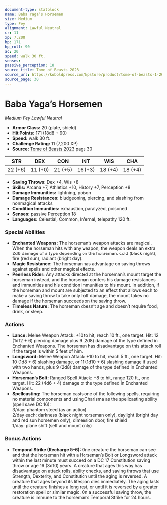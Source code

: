 ```yaml
---
document-type: statblock
name: Baba Yaga’s Horsemen
size: Medium
type: Fey
alignment: Lawful Neutral
cr: 11
xp: 7,200
hp: 171
hp_roll: 90
ac: 20
speed: walk 30 ft.
senses: 
passive_perception: 18
source_title: Tome of Beasts 2023
source_url: https://koboldpress.com/kpstore/product/tome-of-beasts-1-2023-edition/
source_page: 30
---
```


# Baba Yaga’s Horsemen

*Medium* *Fey* *Lawful Neutral*

- **Armor Class:** 20 (plate, shield)
- **Hit Points:** 171 (18d8 + 90)
- **Speed:** walk 30 ft.
- **Challenge Rating:** 11 (7,200 XP)
- **Source:** [Tome of Beasts 2023](https://koboldpress.com/kpstore/product/tome-of-beasts-1-2023-edition/) page 30

| STR | DEX | CON | INT | WIS | CHA |
| --- | --- | --- | --- | --- | --- |
| 22 (+6) | 11 (+0) | 21 (+5) | 16 (+3) | 18 (+4) | 18 (+4) |

- **Saving Throws**: Dex +4, Wis +8
- **Skills:** Arcana +7, Athletics +10, History +7, Perception +8
- **Damage Immunities:** lightning, poison
- **Damage Resistances:** bludgeoning, piercing, and slashing from nonmagical attacks
- **Condition Immunities:** exhaustion, paralyzed, poisoned
- **Senses:** passive Perception 18
- **Languages:** Celestial, Common, Infernal, telepathy 120 ft.

### Special Abilities

- **Enchanted Weapons:** The horseman’s weapon attacks are magical. When the horseman hits with any weapon, the weapon deals an extra 2d8 damage of a type depending on the horseman: cold (black night), fire (red sun), radiant (bright day).
- **Magic Resistance:** The horseman has advantage on saving throws against spells and other magical effects.
- **Peerless Rider:** Any attacks directed at the horseman’s mount target the horseman instead, and the horseman confers his damage resistances and immunities and his condition immunities to his mount. In addition, if the horseman and mount are subjected to an effect that allows each to make a saving throw to take only half damage, the mount takes no damage if the horseman succeeds on the saving throw.
- **Timeless Nature:** The horseman doesn’t age and doesn’t require food, drink, or sleep.

### Actions

- **Lance:** Melee Weapon Attack: +10 to hit, reach 10 ft., one target. Hit: 12 (1d12 + 6) piercing damage plus 9 (2d8) damage of the type defined in Enchanted Weapons. The horseman has disadvantage on this attack roll if the target is within 5 feet of him.
- **Longsword:** Melee Weapon Attack: +10 to hit, reach 5 ft., one target. Hit: 10 (1d8 + 6) slashing damage, or 11 (1d10 + 6) slashing damage if used with two hands, plus 9 (2d8) damage of the type defined in Enchanted Weapons.
- **Horseman’s Bolt:** Ranged Spell Attack: +8 to hit, range 120 ft., one target. Hit: 22 (4d6 + 4) damage of the type defined in Enchanted Weapons.
- **Spellcasting:** The horseman casts one of the following spells, requiring no material components and using Charisma as the spellcasting ability (spell save DC 16):<br>3/day: phantom steed (as an action)<br>2/day each: darkness (black night horseman only), daylight (bright day and red sun horsemen only), dimension door, fire shield<br>1/day: plane shift (self and mount only)

### Bonus Actions

- **Temporal Strike (Recharge 5–6):** One creature the horseman can see and that the horseman hit with a Horseman’s Bolt or Longsword attack within the last minute must succeed on a DC 17 Constitution saving throw or age 16 (3d10) years. A creature that ages this way has disadvantage on attack rolls, ability checks, and saving throws that use Strength, Dexterity, and Constitution until the aging is reversed. A creature that ages beyond its lifespan dies immediately. The aging lasts until the creature finishes a long rest, or until it is reversed by a greater restoration spell or similar magic. On a successful saving throw, the creature is immune to the horseman’s Temporal Strike for 24 hours.
